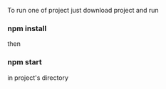 To run one of project just download project and run
### npm install
then
### npm start
in project's directory